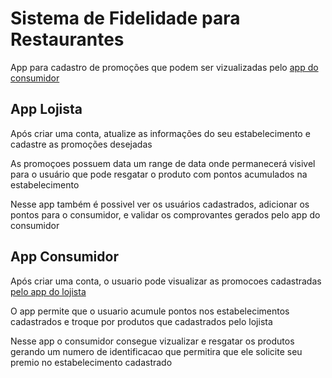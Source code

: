 # Sistema de Fidelidade para Restaurantes

App para cadastro de promoções que podem ser vizualizadas pelo [app do consumidor](https://github.com/wscesar/cardapio-digital-consumidor)


## App Lojista

Após criar uma conta, atualize as informações do seu estabelecimento e cadastre as promoções desejadas

As promoçoes possuem data um range de data onde permanecerá visivel para o usuário que pode resgatar o produto com pontos acumulados na estabelecimento

Nesse app também é possivel ver os usuários cadastrados, adicionar os pontos para o consumidor, e validar os comprovantes gerados pelo app do consumidor



## App Consumidor

Após criar uma conta, o usuario pode visualizar as promocoes cadastradas [pelo app do lojista](https://github.com/wscesar/cardapio-digital)

O app permite que o usuario acumule pontos nos estabelecimentos cadastrados e troque por produtos que cadastrados pelo lojista

Nesse app o consumidor consegue vizualizar e resgatar os produtos gerando um numero de identificacao que permitira que ele solicite seu premio no estabelecimento cadastrado
